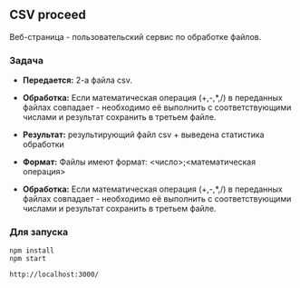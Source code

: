 ## CSV proceed

Веб-страница - пользовательский сервис по обработке файлов.

### Задача

- **Передается:** 2-а файла csv.  
 
- **Обработка:** Если математическая операция (+,-,*,/) в переданных файлах совпадает - необходимо её выполнить с соответствующими числами и результат сохранить в третьем файле.  

- **Результат:** результирующий файл csv + выведена статистика обработки  

- **Формат:** Файлы имеют формат: <число>;<математическая операция>   

- **Обработка:** Если математическая операция (+,-,*,/) в переданных файлах совпадает - необходимо её выполнить с соответствующими числами и результат сохранить в третьем файле.

### Для запуска

```
npm install  
npm start
```

```
http://localhost:3000/
```
